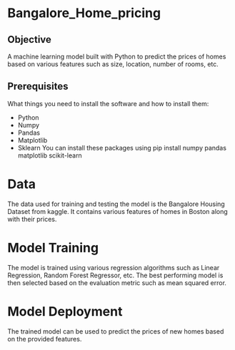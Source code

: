 # Bangalore_Home_pricing
## Objective
A machine learning model built with Python to predict the prices of homes based on various features such as size, location, number of rooms, etc.

## Prerequisites
What things you need to install the software and how to install them:
* Python
* Numpy
* Pandas
* Matplotlib
* Sklearn
You can install these packages using pip install numpy pandas matplotlib scikit-learn

# Data
The data used for training and testing the model is the Bangalore Housing Dataset from kaggle. It contains various features of homes in Boston along with their prices.

# Model Training
The model is trained using various regression algorithms such as Linear Regression, Random Forest Regressor, etc. The best performing model is then selected based on the evaluation metric such as mean squared error.

# Model Deployment
The trained model can be used to predict the prices of new homes based on the provided features.
